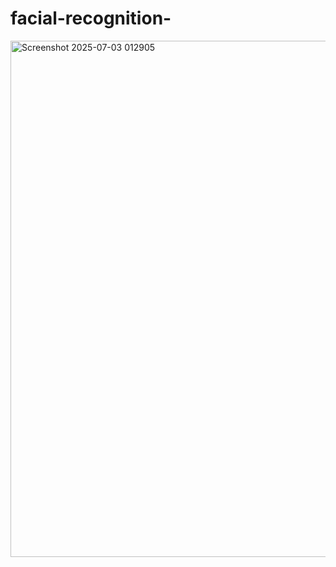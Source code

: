 # facial-recognition-
<img width="826" alt="Screenshot 2025-07-03 012905" src="https://github.com/user-attachments/assets/d8f909a4-f9ca-48a7-9d1c-1d73b664d869" />
